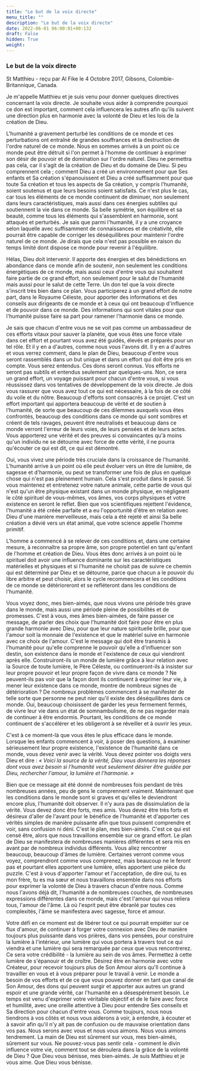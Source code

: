 ```yaml
---
title: "Le but de la voix directe"
menu_title: ""
description: "Le but de la voix directe"
date: 2022-06-01 06:00:01+00:132
draft: False
hidden: True
weight:
---
```

### Le but de la voix directe

St Matthieu - reçu par Al Fike le 4 Octobre 2017, Gibsons, Colombie-Britannique, Canada.

Je m'appelle Matthieu et je suis venu pour donner quelques directives concernant la voix directe. Je souhaite vous aider à comprendre pourquoi ce don est important, comment cela influencera les autres afin qu'ils suivent une direction plus en harmonie avec la volonté de Dieu et les lois de la création de Dieu.

L'humanité a gravement perturbé les conditions de ce monde et ces perturbations ont entraîné de grandes souffrances et la destruction de l'ordre naturel de ce monde. Nous en sommes arrivés à un point où ce monde peut être détruit si l'on permet à l'homme de continuer à exprimer son désir de pouvoir et de domination sur l'ordre naturel. Dieu ne permettra pas cela, car il s'agit de la création de Dieu et du domaine de Dieu. Si peu comprennent cela ; comment Dieu a créé un environnement pour que Ses enfants et Sa création s'épanouissent et Dieu a créé suffisamment pour que toute Sa création et tous les aspects de Sa création, y compris l'humanité, soient soutenus et que leurs besoins soient satisfaits. Ce n'est plus le cas, car tous les éléments de ce monde continuent de diminuer, non seulement dans leurs caractéristiques, mais aussi dans ces énergies subtiles qui soutiennent la vie dans ce monde. Sa belle symétrie, son équilibre et sa beauté, comme tous les éléments qui s'assemblent en harmonie, sont attaqués et perturbés. Je sais que parmi l'humanité, il y a une croyance selon laquelle avec suffisamment de connaissances et de créativité, elle pourrait être capable de corriger les déséquilibres pour maintenir l'ordre naturel de ce monde. Je dirais que cela n'est pas possible en raison du temps limité dont dispose ce monde pour revenir à l'équilibre.

Hélas, Dieu doit intervenir. Il apporte des énergies et des bénédictions en abondance dans ce monde afin de soutenir, non seulement les conditions énergétiques de ce monde, mais aussi ceux d'entre vous qui souhaitent faire partie de ce grand effort, non seulement pour le salut de l'humanité mais aussi pour le salut de cette Terre. Un don tel que la voix directe s'inscrit très bien dans ce plan. Vous participerez à un grand effort de notre part, dans le Royaume Céleste, pour apporter des informations et des conseils aux dirigeants de ce monde et à ceux qui ont beaucoup d'influence et de pouvoir dans ce monde. Des informations qui sont vitales pour que l'humanité puisse faire sa part pour ramener l'harmonie dans ce monde.

Je sais que chacun d'entre vous ne se voit pas comme un ambassadeur de ces efforts vitaux pour sauver la planète, que vous êtes une force vitale dans cet effort et pourtant vous avez été guidés, élevés et préparés pour un tel rôle. Et il y en a d'autres, comme nous vous l'avons dit. Il y en a d'autres et vous verrez comment, dans le plan de Dieu, beaucoup d'entre vous seront rassemblés dans un but unique et dans un effort qui doit être pris en compte. Vous serez entendus. Ces dons seront connus. Vos efforts ne seront pas subtils et entendus seulement par quelques-uns. Non, ce sera un grand effort, un voyage puissant pour chacun d'entre vous, si vous réussissez dans vos tentatives de développement de la voix directe. Je dois vous rassurer que vous avez tout ce qui est nécessaire, à la fois de ce côté du voile et du nôtre. Beaucoup d'efforts sont consacrés à ce projet. C'est un effort important qui apportera beaucoup de vérité et de soutien à l'humanité, de sorte que beaucoup de ces dilemmes auxquels vous êtes confrontés, beaucoup des conditions dans ce monde qui sont sombres et créent de tels ravages, peuvent être neutralisés et beaucoup dans ce monde verront l'erreur de leurs voies, de leurs pensées et de leurs actes. Vous apporterez une vérité et des preuves si convaincantes qu'à moins qu'un individu ne se détourne avec force de cette vérité, il ne pourra qu'écouter ce qui est dit, ce qui est démontré.

Oui, vous vivez une période très cruciale dans la croissance de l'humanité. L'humanité arrive à un point où elle peut évoluer vers un être de lumière, de sagesse et d'harmonie, ou peut se transformer une fois de plus en quelque chose qui n'est pas pleinement humain. Cela s'est produit dans le passé. Si vous maintenez et entretenez votre nature animale, cette partie de vous qui n'est qu'un être physique existant dans un monde physique, en négligeant le côté spirituel de vous-mêmes, vos âmes, vos corps physiques et votre existence en seront le reflet. Bien que vos scientifiques rejettent l'évidence, l'humanité a été créée parfaite et a eu l'opportunité d'être en relation avec Dieu d'une manière merveilleuse, mais cela a été rejeté et ainsi Sa belle création a dévié vers un état animal, que votre science appelle l'homme primitif. 

L'homme a commencé à se relever de ces conditions et, dans une certaine mesure, à reconnaître sa propre âme, son propre potentiel en tant qu'enfant de l'homme et création de Dieu. Vous êtes donc arrivés à un point où le spirituel doit avoir une influence dominante sur les caractéristiques matérielles et physiques et si l'humanité ne choisit pas de suivre ce chemin qui est déterminé par Dieu et se détourne, parce que chacun a le pouvoir du libre arbitre et peut choisir, alors le cycle recommencera et les conditions de ce monde se détérioreront et se refléteront dans les conditions de l'humanité.

Vous voyez donc, mes bien-aimés, que nous vivons une période très grave dans le monde, mais aussi une période pleine de possibilités et de promesses. C'est à vous, mes âmes bien-aimées, de faire passer ce message, de parler des choix que l'humanité doit faire pour être en plus grande harmonie avec Dieu, pour que leur nature spirituelle brille, pour que l'amour soit la monnaie de l'existence et que le matériel suive en harmonie avec ce choix de l'amour. C'est le message qui doit être transmis à l'humanité pour qu'elle comprenne le pouvoir qu'elle a d'influencer son destin, son existence dans le monde et l'existence de ceux qui viendront après elle. Construiront-ils un monde de lumière grâce à leur relation avec la Source de toute lumière, le Père Céleste, ou continueront-ils à insister sur leur propre pouvoir et leur propre façon de vivre dans ce monde ? Ne peuvent-ils pas voir que la façon dont ils continuent à exprimer leur vie, à mener leur existence dans ce monde, montre de nombreux signes de détérioration ? De nombreux problèmes commencent à se manifester de telle sorte que personne ne peut nier qu'il existe des déséquilibres dans ce monde. Oui, beaucoup choisissent de garder les yeux fermement fermés, de vivre leur vie dans un état de somnambulisme, de ne pas regarder mais de continuer à être endormis. Pourtant, les conditions de ce monde continuent de s'accélérer et les obligeront à se réveiller et à ouvrir les yeux. 

C'est à ce moment-là que vous êtes le plus efficace dans le monde. Lorsque les enfants commencent à voir, à poser des questions, à examiner sérieusement leur propre existence, l'existence de l'humanité dans ce monde, vous devez venir avec la vérité. Vous devez pointer vos doigts vers Dieu et dire : *« Voici la source de la vérité, Dieu vous donnera les réponses dont vous avez besoin si l'humanité veut seulement désirer être guidée par Dieu, rechercher l'amour, la lumière et l'harmonie. »*

Bien que ce message ait été donné de nombreuses fois pendant de très nombreuses années, peu de gens le comprennent vraiment. Maintenant que les conditions dans le monde sont si graves et qu'elles le deviendront encore plus, l'humanité doit observer. Il n'y aura pas de dissimulation de la vérité. Vous devez donc être forts, mes amis. Vous devez être très forts et désireux d'aller de l'avant pour le bénéfice de l'humanité et d'apporter ces vérités simples de manière puissante afin que tous puissent comprendre et voir, sans confusion ni déni. C'est le plan, mes bien-aimés. C'est ce qui est censé être, alors que nous travaillons ensemble sur ce grand effort. Le plan de Dieu se manifestera de nombreuses manières différentes et sera mis en avant par de nombreux individus différents. Vous allez rencontrer beaucoup, beaucoup d'âmes de lumière. Certaines verront comme vous voyez, comprendront comme vous comprenez, mais beaucoup ne le feront pas et pourtant elles apportent une lumière, elles apportent une pièce du puzzle. C'est à vous d'apporter l'amour et l'acceptation, de dire oui, tu es mon frère, tu es ma sœur et nous travaillons ensemble dans nos efforts pour exprimer la volonté de Dieu à travers chacun d'entre nous. Comme nous l'avons déjà dit, l'humanité a de nombreuses couches, de nombreuses expressions différentes dans ce monde, mais c'est l'amour qui vous reliera tous, l'amour de l'âme. Là où l'esprit peut être ébranlé par toutes ces complexités, l'âme se manifestera avec sagesse, force et amour.

Votre défi en ce moment est de libérer tout ce qui pourrait empiéter sur ce flux d'amour, de continuer à forger votre connexion avec Dieu de manière toujours plus puissante dans vos prières, dans vos pensées, pour construire la lumière à l'intérieur, une lumière qui vous portera à travers tout ce qui viendra et une lumière qui sera remarquée par ceux que vous rencontrerez. Ce sera votre crédibilité - la lumière au sein de vos âmes. Permettez à cette lumière de s'épanouir et de croître. Désirez être en harmonie avec votre Créateur, pour recevoir toujours plus de Son Amour alors qu'Il continue à travailler en vous et à vous préparer pour le travail à venir. Le monde a besoin de vos efforts et de ce que vous pouvez donner en tant que canal de Son Amour, des dons qui peuvent surgir et apporter aux autres un grand espoir et une grande vérité, car l'humanité en a désespérément besoin. Le temps est venu d'exprimer votre véritable objectif et de le faire avec force et humilité, avec une oreille attentive à Dieu pour entendre Ses conseils et Sa direction pour chacun d'entre vous. Comme toujours, nous nous tiendrons à vos côtés et nous vous aiderons à voir, à entendre, à écouter et à savoir afin qu'il n'y ait pas de confusion ou de mauvaise orientation dans vos pas. Nous serons avec vous et nous vous aimons. Nous vous aimons tendrement. La main de Dieu est sûrement sur vous, mes bien-aimés, sûrement sur vous. Ne pouvez-vous pas sentir cela - comment le divin influence votre vie, comment tout se déroulera dans la grâce de la volonté de Dieu ? Que Dieu vous bénisse, mes bien-aimés. Je suis Matthieu et je vous aime. Que Dieu vous bénisse.
